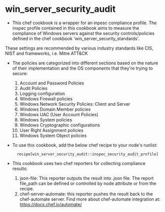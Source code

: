 # win_server_security_audit

* This chef cookbook is a wrapper for an inpesc compliance profile. The inspec profile contained in this cookbook aims to measure the compliance of Windows servers against the security controls/policies defined in the chef cookbook 'win_server_security_standards'.

These settings are recommended by various industry standards like CIS, NIST and frameworks, i.e. Mitre ATT&CK

* The policies are categorized into different sections based on the nature of their implementation and the OS components that they're trying to secure:
    1. Account and Password Policies
    2. Audit Policies
    3. Logging configuration
    4. Windows Firewall policies
    5. Windows Network Security Policies: Client and Server
    6. Windows Domain Member policies
    7. Windows UAC (User Account Policies)
    8. Windows System policies
    9. Windows Cryptographic configurations
    10. User Right Assignment policies
    11. Windows System Object policies

* To use this cookbook, add the below chef recipe to your node's runlist:

        recipe[win_server_security_audit::inspec_security_audit_profile]


* This cookbook uses two chef reporters for collecting compliance results:
    1. json-file: This reporter outputs the result into .json file. The report file_path can be defined or controlled by node attribute or from the recipe.
     2. chef-server-automate: this reporter pushes the result back to the chef-automate server. Find more about chef-automate integration at: https://docs.chef.io/automate/ 
